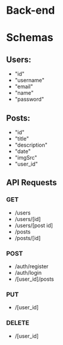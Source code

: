 # Back-end

# Schemas

## Users:
* "id"
* "username"
* "email"
* "name"
* "password"

## Posts:
* "id"
* "title"
* "description"
* "date"
* "imgSrc"
* "user_id"

## API Requests

### GET
* /users
* /users/[id]
* /users/[post id]
* /posts
* /posts/[id]

### POST
* /auth/register
* /auth/login
* /[user_id]/posts

### PUT
* /[user_id]

### DELETE
* /[user_id]
